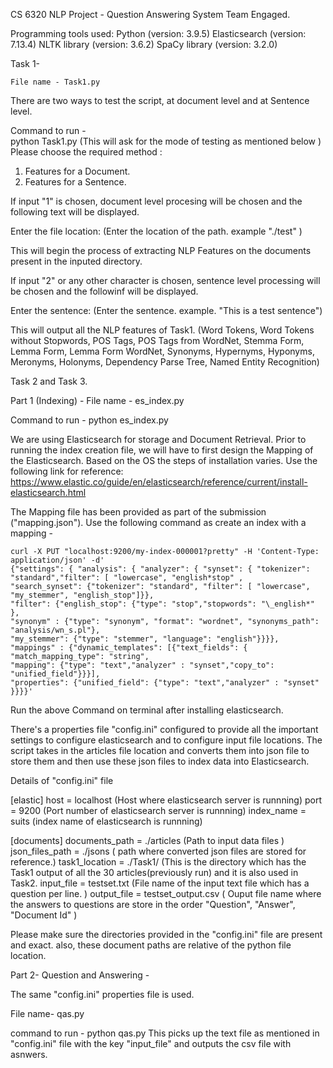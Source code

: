 CS 6320 NLP Project - Question Answering System Team Engaged.

Programming tools used:
Python (version: 3.9.5)
Elasticsearch (version: 7.13.4)
NLTK library (version: 3.6.2)
SpaCy library (version: 3.2.0)

Task 1-

    File name - Task1.py

There are two ways to test the script, at document level and at Sentence level.

Command to run -  
 python Task1.py (This will ask for the mode of testing as mentioned below )
Please choose the required method :

1. Features for a Document.
2. Features for a Sentence.

If input "1" is chosen, document level procesing will be chosen and the following text will be displayed.

Enter the file location: (Enter the location of the path. example "./test" )

This will begin the process of extracting NLP Features on the documents present in the inputed directory.

If input "2" or any other character is chosen, sentence level processing will be chosen and the followinf will be displayed.

Enter the sentence: (Enter the sentence. example. "This is a test sentence")

This will output all the NLP features of Task1. (Word Tokens, Word Tokens without Stopwords, POS Tags, POS Tags from WordNet, Stemma Form, Lemma Form, Lemma Form WordNet, Synonyms, Hypernyms, Hyponyms, Meronyms, Holonyms, Dependency Parse Tree, Named Entity Recognition)

Task 2 and Task 3.

Part 1 (Indexing) -
File name - es_index.py

Command to run - python es_index.py

We are using Elasticsearch for storage and Document Retrieval.
Prior to running the index creation file, we will have to first design the Mapping of the Elasticsearch.
Based on the OS the steps of installation varies.
Use the following link for reference:  
 https://www.elastic.co/guide/en/elasticsearch/reference/current/install-elasticsearch.html

The Mapping file has been provided as part of the submission ("mapping.json").
Use the following command as create an index with a mapping -

    curl -X PUT "localhost:9200/my-index-000001?pretty" -H 'Content-Type: application/json' -d'
    {"settings": { "analysis": { "analyzer": { "synset": { "tokenizer": "standard","filter": [ "lowercase", "english*stop" ,
    "search_synset": {"tokenizer": "standard", "filter": [ "lowercase", "my_stemmer", "english_stop"]}},
    "filter": {"english_stop": {"type": "stop","stopwords": "\_english*" },
    "synonym" : {"type": "synonym", "format": "wordnet", "synonyms_path": "analysis/wn_s.pl"},
    "my_stemmer": {"type": "stemmer", "language": "english"}}}},
    "mappings" : {"dynamic_templates": [{"text_fields": { "match_mapping_type": "string",
    "mapping": {"type": "text","analyzer" : "synset","copy_to": "unified_field"}}}],
    "properties": {"unified_field": {"type": "text","analyzer" : "synset"
    }}}}'

Run the above Command on terminal after installing elasticsearch.

There's a properties file "config.ini" configured to provide all the important settings to configure elasticsearch and
to configure input file locations.
The script takes in the articles file location and converts them into json file to store them and then use these json files to index data into Elasticsearch.

Details of "config.ini" file

[elastic]
host = localhost (Host where elasticsearch server is runnning)
port = 9200 (Port number of elasticsearch server is runnning)
index_name = suits (index name of elasticsearch is runnning)

[documents]
documents_path = ./articles (Path to input data files )
json_files_path = ./jsons ( path where converted json files are stored for reference.)
task1_location = ./Task1/ (This is the directory which has the Task1 output of all the 30 articles(previously run) and it is also used in Task2.
input_file = testset.txt (File name of the input text file which has a question per line. )
output_file = testset_output.csv ( Ouput file name where the answers to questions are store in the order "Question", "Answer", "Document Id" )

Please make sure the directories provided in the "config.ini" file are present and exact.
also, these document paths are relative of the python file location.

Part 2-
Question and Answering -

The same "config.ini" properties file is used.

File name- qas.py

command to run - python qas.py
This picks up the text file as mentioned in "config.ini" file with the key "input_file" and outputs the csv file with asnwers.
